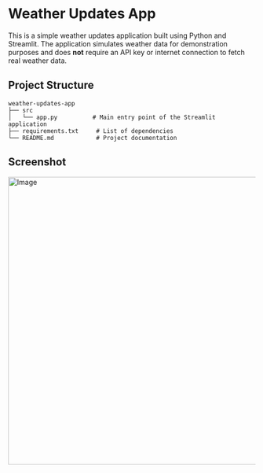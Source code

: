 # Weather Updates App

This is a simple weather updates application built using Python and Streamlit. The application simulates weather data for demonstration purposes and does **not** require an API key or internet connection to fetch real weather data.

## Project Structure

```
weather-updates-app
├── src
│   └── app.py          # Main entry point of the Streamlit application
├── requirements.txt     # List of dependencies
└── README.md            # Project documentation
```

## Screenshot
<img width="585" alt="Image" src="https://github.com/user-attachments/assets/3272b15c-f544-4fc9-bf10-65764d4abd29" />
